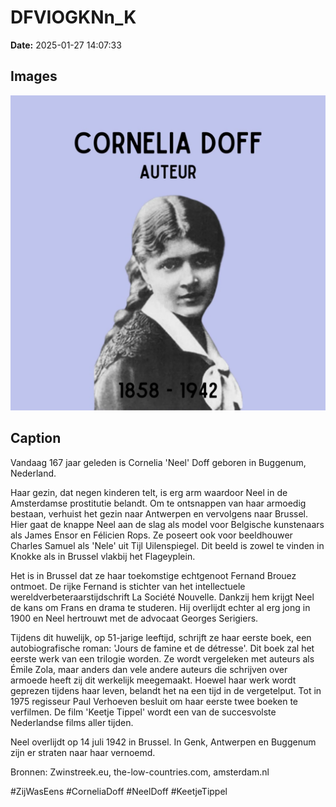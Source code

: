 # DFVIOGKNn_K

**Date:** 2025-01-27 14:07:33

## Images

![Image](../images/DFVIOGKNn_K_0.webp)

## Caption

Vandaag 167 jaar geleden is Cornelia 'Neel' Doff geboren in Buggenum, Nederland. 

Haar gezin, dat negen kinderen telt, is erg arm waardoor Neel in de Amsterdamse prostitutie belandt. Om te ontsnappen van haar armoedig bestaan, verhuist het gezin naar Antwerpen en vervolgens naar Brussel. Hier gaat de knappe Neel aan de slag als model voor Belgische kunstenaars als James Ensor en Félicien Rops. Ze poseert ook voor beeldhouwer Charles Samuel als 'Nele' uit Tijl Uilenspiegel. Dit beeld is zowel te vinden in Knokke als in Brussel vlakbij het Flageyplein. 

Het is in Brussel dat ze haar toekomstige echtgenoot Fernand Brouez ontmoet. De rijke Fernand is stichter van het intellectuele wereldverbeteraarstijdschrift La Société Nouvelle. Dankzij hem krijgt Neel de kans om Frans en drama te studeren. Hij overlijdt echter al erg jong in 1900 en Neel hertrouwt met de advocaat Georges Serigiers. 

Tijdens dit huwelijk, op 51-jarige leeftijd, schrijft ze haar eerste boek, een autobiografische roman: 'Jours de famine et de détresse'. Dit boek zal het eerste werk van een trilogie worden. Ze wordt vergeleken met auteurs als Émile Zola, maar anders dan vele andere auteurs die schrijven over armoede heeft zij dit werkelijk meegemaakt. Hoewel haar werk wordt geprezen tijdens haar leven, belandt het na een tijd in de vergetelput. Tot in 1975 regisseur Paul Verhoeven besluit om haar eerste twee boeken te verfilmen. De film 'Keetje Tippel' wordt een van de succesvolste Nederlandse films aller tijden.

Neel overlijdt op 14 juli 1942 in Brussel. In Genk, Antwerpen en Buggenum zijn er straten naar haar vernoemd. 

Bronnen: Zwinstreek.eu, the-low-countries.com, amsterdam.nl 

#ZijWasEens #CorneliaDoff #NeelDoff #KeetjeTippel

